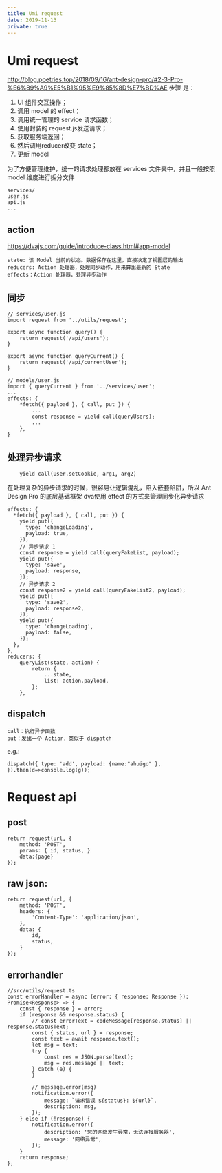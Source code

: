 ```yaml
---
title: Umi request
date: 2019-11-13
private: true
---
```

# Umi request
http://blog.poetries.top/2018/09/16/ant-design-pro/#2-3-Pro-%E6%89%A9%E5%B1%95%E9%85%8D%E7%BD%AE
步骤 是：
1. UI 组件交互操作；
1. 调用 model 的 effect；
1. 调用统一管理的 service 请求函数；
1. 使用封装的 request.js发送请求；
1. 获取服务端返回；
1. 然后调用reducer改变 state；
1. 更新 model

为了方便管理维护，统一的请求处理都放在 services 文件夹中，并且一般按照 model 维度进行拆分文件

    services/
    user.js
    api.js
    ...

## action
https://dvajs.com/guide/introduce-class.html#app-model

    state: 该 Model 当前的状态。数据保存在这里，直接决定了视图层的输出
    reducers: Action 处理器，处理同步动作，用来算出最新的 State
    effects：Action 处理器，处理异步动作

## 同步
    // services/user.js
    import request from '../utils/request';

    export async function query() {
        return request('/api/users');
    }

    export async function queryCurrent() {
        return request('/api/currentUser');
    }

    // models/user.js
    import { queryCurrent } from '../services/user';
    ...
    effects: {
        *fetch({ payload }, { call, put }) {
            ...
            const response = yield call(queryUsers);
            ...
        },
    }

## 处理异步请求

        yield call(User.setCookie, arg1, arg2)

在处理复杂的异步请求的时候，很容易让逻辑混乱，陷入嵌套陷阱，所以 Ant Design Pro 的底层基础框架 dva使用 effect 的方式来管理同步化异步请求

    effects: {
      *fetch({ payload }, { call, put }) {
        yield put({
          type: 'changeLoading',
          payload: true,
        });
        // 异步请求 1
        const response = yield call(queryFakeList, payload);
        yield put({
          type: 'save',
          payload: response,
        });
        // 异步请求 2
        const response2 = yield call(queryFakeList2, payload);
        yield put({
          type: 'save2',
          payload: response2,
        });
        yield put({
          type: 'changeLoading',
          payload: false,
        });
      },
    },
    reducers: {
        queryList(state, action) {
            return {
                ...state,
                list: action.payload,
            };
        },

## dispatch
    call：执行异步函数
    put：发出一个 Action，类似于 dispatch

e.g.:

    dispatch({ type: 'add', payload: {name:"ahuigo" }, }).then(d=>console.log(g));
    
# Request api
## post
    return request(url, {
        method: 'POST',
        params: { id, status, }
        data:{page}
    });

## raw json:

    return request(url, {
        method: 'POST',
        headers: {
            'Content-Type': 'application/json',
        },
        data: {
            id,
            status,
        }
    });

## errorhandler

    //src/utils/request.ts
    const errorHandler = async (error: { response: Response }): Promise<Response> => {
        const { response } = error;
        if (response && response.status) {
            // const errorText = codeMessage[response.status] || response.statusText;
            const { status, url } = response;
            const text = await response.text();
            let msg = text;
            try {
                const res = JSON.parse(text);
                msg = res.message || text;
            } catch (e) {
            }

            // message.error(msg)
            notification.error({
                message: `请求错误 ${status}: ${url}`,
                description: msg,
            });
        } else if (!response) {
            notification.error({
                description: '您的网络发生异常，无法连接服务器',
                message: '网络异常',
            });
        }
        return response;
    };